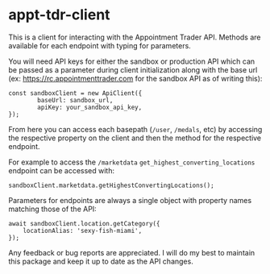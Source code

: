 # appt-tdr-client

This is a client for interacting with the Appointment Trader API. Methods are available for each endpoint with typing for parameters.

You will need API keys for either the sandbox or production API which can be passed as a parameter during client initialization along with the base url (ex: https://rc.appointmenttrader.com for the sandbox API as of writing this):

```
const sandboxClient = new ApiClient({
        baseUrl: sandbox_url,
        apiKey: your_sandbox_api_key,
});
```

From here you can access each basepath (`/user`, `/medals`, etc) by accessing the respective property on the client and then the method for the respective endpoint.

For example to access the `/marketdata` `get_highest_converting_locations` endpoint can be accessed with:

```
sandboxClient.marketdata.getHighestConvertingLocations();
```

Parameters for endpoints are always a single object with property names matching those of the API:

```
await sandboxClient.location.getCategory({
    locationAlias: 'sexy-fish-miami',
});
```

Any feedback or bug reports are appreciated. I will do my best to maintain this package and keep it up to date as the API changes.
